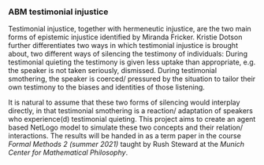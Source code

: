 ### ABM testimonial injustice

Testimonial injustice, together with hermeneutic injustice, are the two main forms of epistemic injustice identified by Miranda Fricker. Kristie Dotson further differentiates two ways in which testimonial injustice is brought about, two different ways of silencing the testimony of individuals: During testimonial quieting the testimony is given less uptake than appropriate, e.g. the speaker is not taken seriously, dismissed. During testimonial smothering, the speaker is coerced/ pressured by the situation to tailor their own testimony to the biases and identities of those listening.

It is natural to assume that these two forms of silencing would interplay directly, in that testimonial smothering is a reaction/ adaptation of speakers who experience(d) testimonial quieting. This project aims to create an agent based NetLogo model to simulate these two concepts and their relation/ interactions. The results will be handed in as a term paper in the course *Formal Methods 2 (summer 2021)* taught by Rush Steward at the *Munich Center for Mathematical Philosophy*.

